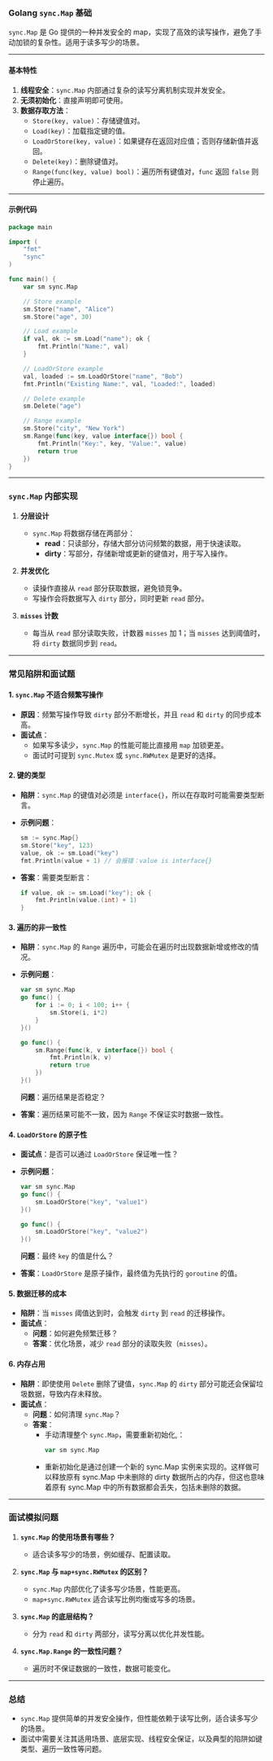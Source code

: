### **Golang `sync.Map` 基础**

`sync.Map` 是 Go 提供的一种并发安全的 map，实现了高效的读写操作，避免了手动加锁的复杂性。适用于读多写少的场景。

---

#### **基本特性**
1. **线程安全**：`sync.Map` 内部通过复杂的读写分离机制实现并发安全。
2. **无须初始化**：直接声明即可使用。
3. **数据存取方法**：
   - `Store(key, value)`：存储键值对。
   - `Load(key)`：加载指定键的值。
   - `LoadOrStore(key, value)`：如果键存在返回对应值；否则存储新值并返回。
   - `Delete(key)`：删除键值对。
   - `Range(func(key, value) bool)`：遍历所有键值对，`func` 返回 `false` 则停止遍历。

---

#### **示例代码**

```go
package main

import (
	"fmt"
	"sync"
)

func main() {
	var sm sync.Map

	// Store example
	sm.Store("name", "Alice")
	sm.Store("age", 30)

	// Load example
	if val, ok := sm.Load("name"); ok {
		fmt.Println("Name:", val)
	}

	// LoadOrStore example
	val, loaded := sm.LoadOrStore("name", "Bob")
	fmt.Println("Existing Name:", val, "Loaded:", loaded)

	// Delete example
	sm.Delete("age")

	// Range example
	sm.Store("city", "New York")
	sm.Range(func(key, value interface{}) bool {
		fmt.Println("Key:", key, "Value:", value)
		return true
	})
}
```

---

### **`sync.Map` 内部实现**

1. **分层设计**
   - `sync.Map` 将数据存储在两部分：
     - **read**：只读部分，存储大部分访问频繁的数据，用于快速读取。
     - **dirty**：写部分，存储新增或更新的键值对，用于写入操作。

2. **并发优化**
   - 读操作直接从 `read` 部分获取数据，避免锁竞争。
   - 写操作会将数据写入 `dirty` 部分，同时更新 `read` 部分。

3. **`misses` 计数**
   - 每当从 `read` 部分读取失败，计数器 `misses` 加 1；当 `misses` 达到阈值时，将 `dirty` 数据同步到 `read`。

---

### **常见陷阱和面试题**

#### **1. `sync.Map` 不适合频繁写操作**
- **原因**：频繁写操作导致 `dirty` 部分不断增长，并且 `read` 和 `dirty` 的同步成本高。
- **面试点**：
  - 如果写多读少，`sync.Map` 的性能可能比直接用 `map` 加锁更差。
  - 面试时可提到 `sync.Mutex` 或 `sync.RWMutex` 是更好的选择。

#### **2. 键的类型**
- **陷阱**：`sync.Map` 的键值对必须是 `interface{}`，所以在存取时可能需要类型断言。
- **示例问题**：
  ```go
  sm := sync.Map{}
  sm.Store("key", 123)
  value, ok := sm.Load("key")
  fmt.Println(value + 1) // 会报错：value is interface{}
  ```

- **答案**：需要类型断言：
  ```go
  if value, ok := sm.Load("key"); ok {
      fmt.Println(value.(int) + 1)
  }
  ```

#### **3. 遍历的非一致性**
- **陷阱**：`sync.Map` 的 `Range` 遍历中，可能会在遍历时出现数据新增或修改的情况。
- **示例问题**：
  ```go
  var sm sync.Map
  go func() {
      for i := 0; i < 100; i++ {
          sm.Store(i, i*2)
      }
  }()

  go func() {
      sm.Range(func(k, v interface{}) bool {
          fmt.Println(k, v)
          return true
      })
  }()
  ```
  **问题**：遍历结果是否稳定？

- **答案**：遍历结果可能不一致，因为 `Range` 不保证实时数据一致性。

#### **4. `LoadOrStore` 的原子性**
- **面试点**：是否可以通过 `LoadOrStore` 保证唯一性？
- **示例问题**：
  ```go
  var sm sync.Map
  go func() {
      sm.LoadOrStore("key", "value1")
  }()

  go func() {
      sm.LoadOrStore("key", "value2")
  }()
  ```
  **问题**：最终 `key` 的值是什么？

- **答案**：`LoadOrStore` 是原子操作，最终值为先执行的 `goroutine` 的值。

#### **5. 数据迁移的成本**
- **陷阱**：当 `misses` 阈值达到时，会触发 `dirty` 到 `read` 的迁移操作。
- **面试点**：
  - **问题**：如何避免频繁迁移？
  - **答案**：优化场景，减少 `read` 部分的读取失败（`misses`）。

#### **6. 内存占用**
- **陷阱**：即使使用 `Delete` 删除了键值，`sync.Map` 的 `dirty` 部分可能还会保留垃圾数据，导致内存未释放。
- **面试点**：
  - **问题**：如何清理 `sync.Map`？
  - **答案**：
    - 手动清理整个 `sync.Map`，需要重新初始化,：
      ```go
      var sm sync.Map
      ```
    - 重新初始化是通过创建一个新的 sync.Map 实例来实现的。这样做可以释放原有 sync.Map 中未删除的 dirty 数据所占的内存，但这也意味着原有 sync.Map 中的所有数据都会丢失，包括未删除的数据。

---

### **面试模拟问题**

1. **`sync.Map` 的使用场景有哪些？**
   - 适合读多写少的场景，例如缓存、配置读取。

2. **`sync.Map` 与 `map+sync.RWMutex` 的区别？**
   - `sync.Map` 内部优化了读多写少场景，性能更高。
   - `map+sync.RWMutex` 适合读写比例均衡或写多的场景。

3. **`sync.Map` 的底层结构？**
   - 分为 `read` 和 `dirty` 两部分，读写分离以优化并发性能。

4. **`sync.Map.Range` 的一致性问题？**
   - 遍历时不保证数据的一致性，数据可能变化。

---

### **总结**
- `sync.Map` 提供简单的并发安全操作，但性能依赖于读写比例，适合读多写少的场景。
- 面试中需要关注其适用场景、底层实现、线程安全保证，以及典型的陷阱如键类型、遍历一致性等问题。